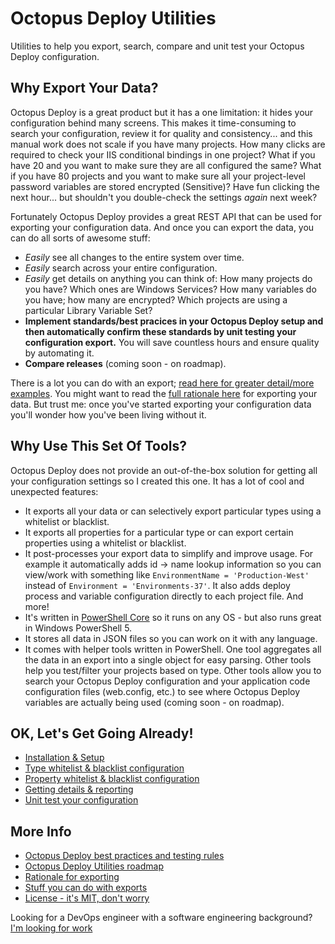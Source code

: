 
# Octopus Deploy Utilities

Utilities to help you export, search, compare and unit test your Octopus Deploy configuration.

## Why Export Your Data?

Octopus Deploy is a great product but it has a one limitation: it hides your configuration behind many screens.  This makes it time-consuming to search your configuration, review it for quality and consistency... and this manual work does not scale if you have many projects.  How many clicks are required to check your IIS conditional bindings in one project?  What if you have 20 and you want to make sure they are all configured the same?  What if you have 80 projects and you want to make sure all your project-level password variables are stored encrypted (Sensitive)?  Have fun clicking the next hour... but shouldn't you double-check the settings *again* next week?

Fortunately Octopus Deploy provides a great REST API that can be used for exporting your configuration data.  And once you can export the data, you can do all sorts of awesome stuff:
* *Easily* see all changes to the entire system over time.
* *Easily* search across your entire configuration.
* *Easily* get details on anything you can think of: How many projects do you have?  Which ones are Windows Services? How many variables do you have; how many are encrypted?  Which projects are using a particular Library Variable Set?
* **Implement standards/best pracices in your Octopus Deploy setup and then automatically confirm these standards by unit testing your configuration export.**  You will save countless hours and ensure quality by automating it.
* **Compare releases** (coming soon - on roadmap).

There is a lot you can do with an export; [read here for greater detail/more examples](docs/WhatCanYouDo.md).  You might want to read the [full rationale here](docs/Rationale.md) for exporting your data.  But trust me: once you've started exporting your configuration data you'll wonder how you've been living without it.

## Why Use This Set Of Tools?
Octopus Deploy does not provide an out-of-the-box solution for getting all your configuration settings so I created this one.  It has a lot of cool and unexpected features:
* It exports all your data or can selectively export particular types using a whitelist or blacklist.
* It exports all properties for a particular type or can export certain properties using a whitelist or blacklist.
* It post-processes your export data to simplify and improve usage.  For example it automatically adds id -> name lookup information so you can view/work with something like ```EnvironmentName = 'Production-West'``` instead of ```Environment = 'Environments-37'```.  It also adds deploy process and variable configuration directly to each project file.  And more!
* It's written in [PowerShell Core](https://github.com/PowerShell/PowerShell) so it runs on any OS - but also runs great in Windows PowerShell 5.
* It stores all data in JSON files so you can work on it with any language.
* It comes with helper tools written in PowerShell.  One tool aggregates all the data in an export into a single object for easy parsing.  Other tools help you test/filter your projects based on type.  Other tools allow you to search your Octopus Deploy configuration and your application code configuration files (web.config, etc.) to see where Octopus Deploy variables are actually being used (coming soon - on roadmap).


## OK, Let's Get Going Already!

* [Installation & Setup](docs/InstallationSetup.md)
* [Type whitelist & blacklist configuration](docs/TypeWhiteListBlackListConfig.md)
* [Property whitelist & blacklist configuration](docs/PropertyWhiteListBlackListConfig.md)
* [Getting details & reporting](docs/DetailsAndReporting.md)
* [Unit test your configuration](docs/UnitTesting.md)


## More Info

* [Octopus Deploy best practices and testing rules](docs/BestPracticesTestingRules.md)
* [Octopus Deploy Utilities roadmap](docs/OctopusDeployUtilitiesRoadmap.md)
* [Rationale for exporting](docs/Rationale.md)
* [Stuff you can do with exports](docs/WhatCanYouDo.md)
* [License - it's MIT, don't worry](LICENSE)


Looking for a DevOps engineer with a software engineering background?  [I'm looking for work](http://dtwconsulting.com/)
